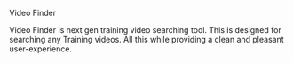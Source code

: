 Video Finder

Video Finder is next gen training video searching tool. This is designed for searching any Training videos. All this while providing a clean and pleasant user-experience.

